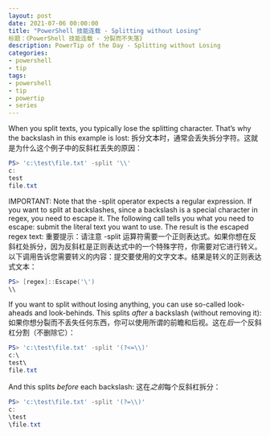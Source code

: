 ```yaml
---
layout: post
date: 2021-07-06 00:00:00
title: "PowerShell 技能连载 - Splitting without Losing"
标题：《PowerShell 技能连载 - 分裂而不失落》
description: PowerTip of the Day - Splitting without Losing
categories:
- powershell
- tip
tags:
- powershell
- tip
- powertip
- series
---
```

When you split texts, you typically lose the splitting character. That’s why the backslash in this example is lost:
拆分文本时，通常会丢失拆分字符。这就是为什么这个例子中的反斜杠丢失的原因：

```powershell
PS> 'c:\test\file.txt' -split '\\'
c:
test
file.txt
```

IMPORTANT: Note that the -split operator expects a regular expression. If you want to split at backslashes, since a backslash is a special character in regex, you need to escape it. The following call tells you what you need to escape: submit the literal text you want to use. The result is the escaped regex text:
重要提示：请注意 -split 运算符需要一个正则表达式。如果你想在反斜杠处拆分，因为反斜杠是正则表达式中的一个特殊字符，你需要对它进行转义。以下调用告诉您需要转义的内容：提交要使用的文字文本。结果是转义的正则表达式文本：

```powershell
PS> [regex]::Escape('\')
\\
```

If you want to split without losing anything, you can use so-called look-aheads and look-behinds. This splits *after* a backslash (without removing it):
如果你想分裂而不丢失任何东西，你可以使用所谓的前瞻和后视。这在*后*一个反斜杠分割（不删除它）：

```powershell
PS> 'c:\test\file.txt' -split '(?<=\\)'
c:\
test\
file.txt
```

And this splits *before* each backslash:
这在*之前*每个反斜杠拆分：

```powershell
PS> 'c:\test\file.txt' -split '(?=\\)'
c:
\test
\file.txt
```

<!--本文国际来源：[Splitting without Losing](https://community.idera.com/database-tools/powershell/powertips/b/tips/posts/splitting-without-losing)-->


